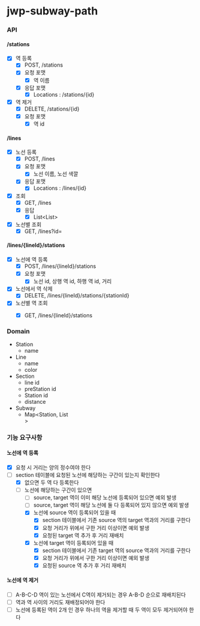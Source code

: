 # jwp-subway-path

### API

#### /stations
- [x] 역 등록
  - [x] POST, /stations
  - [x] 요청 포맷
    - [x] 역 이름
  - [x] 응답 포맷
    - [x] Locations : /stations/{id}
- [x] 역 제거
  - [x] DELETE, /stations/{id}
  - [x] 요청 포맷
    - [x] 역 id

#### /lines
- [x] 노선 등록
  - [x] POST, /lines
  - [x] 요청 포맷
    - [x] 노선 이름, 노선 색깔
  - [x] 응답 포맷
    - [x] Locations : /lines/{id}
- [x] 조회
  - [x] GET, /lines
  - [x] 응답
    - [x] List<List<Station>> 
- [x] 노선별 조회
  - [x] GET, /lines?id=

#### /lines/{lineId}/stations
- [x] 노선에 역 등록
  - [x] POST, /lines/{lineId}/stations
  - [x] 요청 포맷
    - [x] 노선 id, 상행 역 id, 하행 역 id, 거리 
- [x] 노선에서 역 삭제
  - [x] DELETE, /lines/{lineId}/stations/{stationId}
- [x] 노선별 역 조회
  - [x] GET, /lines/{lineId}/stations


### Domain
- Station
  - name
- Line
  - name
  - color
- Section
  - line id 
  - preStation id
  - Station id
  - distance
- Subway
  - Map<Station, List<Section>>

### 기능 요구사항

#### 노선에 역 등록
- [x] 요청 시 거리는 양의 정수여야 한다
- [ ] section 테이블에 요청된 노선에 해당하는 구간이 있는지 확인한다
  - [x] 없으면 두 역 다 등록한다
  - [ ] 노선에 해당하는 구간이 있으면
    - [ ] source, target 역이 이미 해당 노선에 등록되어 있으면 예외 발생
    - [ ] source, target 역이 해당 노선에 둘 다 등록되어 있지 않으면 예외 발생
    - [x] 노선에 source 역이 등록되어 있을 때
      - [x] section 테이블에서 기존 source 역의 target 역과의 거리를 구한다
      - [x] 요청 거리가 위에서 구한 거리 이상이면 예외 발생
      - [x] 요청된 target 역 추가 후 거리 재배치
    - [x] 노선에 target 역이 등록되어 있을 때
      - [x] section 테이블에서 기존 target 역의 source 역과의 거리를 구한다
      - [x] 요청 거리가 위에서 구한 거리 이상이면 예외 발생
      - [x] 요청된 source 역 추가 후 거리 재배치

#### 노선에 역 제거
- [ ] A-B-C-D 역이 있는 노선에서 C역이 제거되는 경우 A-B-D 순으로 재배치된다
- [ ] 역과 역 사이의 거리도 재배정되어야 한다
- [ ] 노선에 등록된 역이 2개 인 경우 하나의 역을 제거할 때 두 역이 모두 제거되어야 한다
